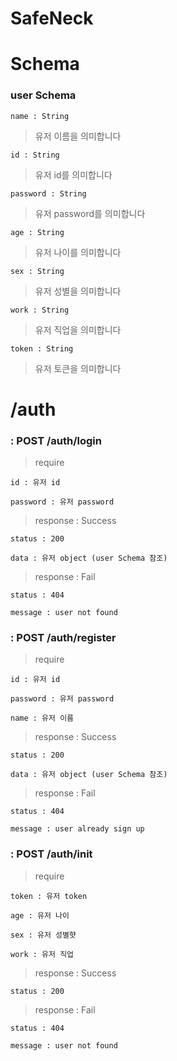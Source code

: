 # SafeNeck

# Schema

### user Schema

    name : String

>   유저 이름을 의미합니다

    id : String
    
>   유저 id를 의미합니다

    password : String
    
>   유저 password를 의미합니다

    age : String
    
>   유저 나이를 의미합니다

    sex : String

>   유저 성별을 의미합니다

    work : String

>   유저 직업을 의미합니다

    token : String

>   유저 토큰을 의미합니다

# /auth

### : POST /auth/login

> require

    id : 유저 id
    
    password : 유저 password
    
> response : Success

    status : 200
    
    data : 유저 object (user Schema 참조)
    
> response : Fail
    
    status : 404
    
    message : user not found
    
    
### : POST /auth/register

> require

    id : 유저 id
    
    password : 유저 password
    
    name : 유저 이름
    
    
> response : Success

    status : 200
    
    data : 유저 object (user Schema 참조)
    
> response : Fail
    
    status : 404
    
    message : user already sign up
    
### : POST /auth/init

> require

    token : 유저 token
    
    age : 유저 나이
    
    sex : 유저 성별햣
    
    work : 유저 직업
    
    
> response : Success

    status : 200
    
    
> response : Fail
    
    status : 404
    
    message : user not found
    
